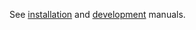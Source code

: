 See [installation] and [development] manuals.

[installation]:             docs/Installation.md
[development]:              docs/Development.md
